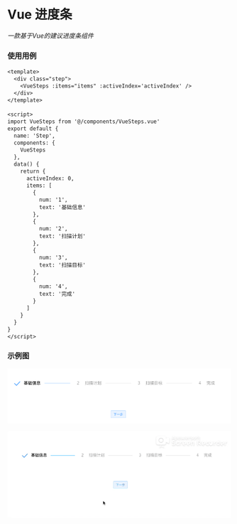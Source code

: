 # Vue 进度条

*一款基于Vue的建议进度条组件*

### 使用用例

```
<template>
  <div class="step">
    <VueSteps :items="items" :activeIndex='activeIndex' />
  </div>
</template>

<script>
import VueSteps from '@/components/VueSteps.vue'
export default {
  name: 'Step',
  components: {
    VueSteps
  },
  data() {
    return {
      activeIndex: 0,
      items: [
        {
          num: '1',
          text: '基础信息'
        },
        {
          num: '2',
          text: '扫描计划'
        },
        {
          num: '3',
          text: '扫描目标'
        },
        {
          num: '4',
          text: '完成'
        }
      ]
    }
  }
}
</script>
```

### 示例图

![Steps](https://github.com/jmwei/vue-steps/blob/master/src/assets/step-1.png "Steps")

![Steps](https://github.com/jmwei/vue-steps/blob/master/src/assets/step.gif "Steps")
